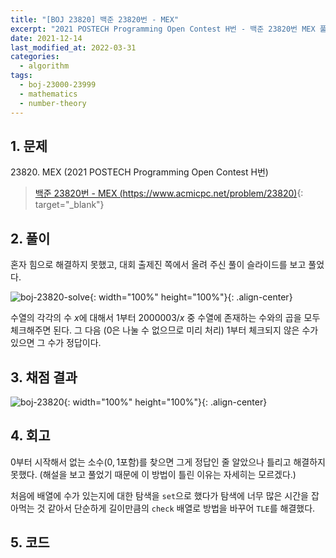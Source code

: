 ```yaml
---
title: "[BOJ 23820] 백준 23820번 - MEX"
excerpt: "2021 POSTECH Programming Open Contest H번 - 백준 23820번 MEX 풀이"
date: 2021-12-14
last_modified_at: 2022-03-31
categories:
  - algorithm
tags:
  - boj-23000-23999
  - mathematics
  - number-theory
---
```


## 1. 문제
$23820$. MEX (2021 POSTECH Programming Open Contest H번)

> [백준 23820번 - MEX (https://www.acmicpc.net/problem/23820)](https://www.acmicpc.net/problem/23820){: target="_blank"}

## 2. 풀이

혼자 힘으로 해결하지 못했고, 대회 출제진 쪽에서 올려 주신 풀이 슬라이드를 보고 풀었다.

![boj-23820-solve](https://user-images.githubusercontent.com/30232837/160950709-3f1023c8-5f48-43a4-93bf-bdc3625304c3.png "boj-23820-solve"){: width="100%" height="100%"}{: .align-center}

수열의 각각의 수 $x$에 대해서 $1$부터 $2000003/x$ 중 수열에 존재하는 수와의 곱을 모두 체크해주면 된다. 그 다음 ($0$은 나눌 수 없으므로 미리 처리) $1$부터 체크되지 않은 수가 있으면 그 수가 정답이다.

## 3. 채점 결과

![boj-23820](https://user-images.githubusercontent.com/30232837/160950791-f2035264-17c4-46dd-94d3-b5d2087ea4b4.png "boj-23820"){: width="100%" height="100%"}{: .align-center}

## 4. 회고

$0$부터 시작해서 없는 소수($0,1$포함)를 찾으면 그게 정답인 줄 알았으나 틀리고 해결하지 못했다. (해설을 보고 풀었기 때문에 이 방법이 틀린 이유는 자세히는 모르겠다.) 

처음에 배열에 수가 있는지에 대한 탐색을 `set`으로 했다가 탐색에 너무 많은 시간을 잡아먹는 것 같아서 단순하게 길이만큼의 `check` 배열로 방법을 바꾸어 `TLE`를 해결했다.

## 5. 코드

<script src="https://gist.github.com/BurningFalls/5eddca89317ae57f8ff25c60c9a8891d.js"></script>